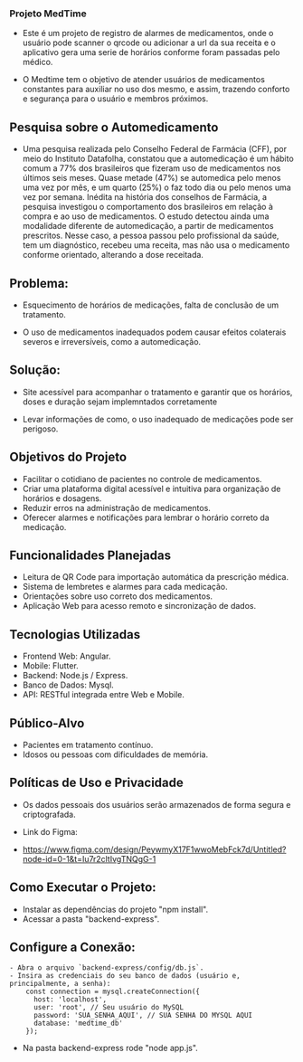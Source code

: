 ### Projeto MedTime

* Este é um projeto de registro de alarmes de medicamentos, onde o usuário pode scanner o qrcode ou adicionar a url da sua receita e o aplicativo gera uma serie de horários conforme foram passadas pelo médico.

* O Medtime tem o objetivo de atender usuários de medicamentos constantes para auxiliar no uso dos mesmo, e assim, trazendo conforto e segurança para o usuário e membros próximos.

## Pesquisa sobre o Automedicamento 

* Uma pesquisa realizada pelo Conselho Federal de Farmácia (CFF), por meio do Instituto Datafolha, constatou que a automedicação é um hábito comum a 77% dos brasileiros que fizeram uso de medicamentos nos últimos seis meses. Quase metade (47%) se automedica pelo menos uma vez por mês, e um quarto (25%) o faz todo dia ou pelo menos uma vez por semana. Inédita na história dos conselhos de Farmácia, a pesquisa investigou o comportamento dos brasileiros em relação à compra e ao uso de medicamentos. O estudo detectou ainda uma modalidade diferente de automedicação, a partir de medicamentos prescritos. Nesse caso, a pessoa passou pelo profissional da saúde, tem um diagnóstico, recebeu uma receita, mas não usa o medicamento conforme orientado, alterando a dose receitada. 

## Problema:

* Esquecimento de horários de medicações, falta de conclusão de um tratamento.

* O uso de medicamentos inadequados podem causar efeitos colaterais severos e irreversíveis, como a automedicação.

## Solução:

* Site acessível para acompanhar o tratamento e garantir que os horários, doses e duração sejam implemntados corretamente

* Levar informações de como, o uso inadequado de medicações pode ser perigoso.

## Objetivos do Projeto
- Facilitar o cotidiano de pacientes no controle de medicamentos.  
- Criar uma plataforma digital acessível e intuitiva para organização de horários e dosagens.  
- Reduzir erros na administração de medicamentos.  
- Oferecer alarmes e notificações para lembrar o horário correto da medicação.  

## Funcionalidades Planejadas
- Leitura de QR Code para importação automática da prescrição médica.  
- Sistema de lembretes e alarmes para cada medicação.  
- Orientações sobre uso correto dos medicamentos.  
- Aplicação Web para acesso remoto e sincronização de dados.

## Tecnologias Utilizadas
- Frontend Web: Angular.
- Mobile: Flutter.
- Backend: Node.js / Express.
- Banco de Dados: Mysql.
- API: RESTful integrada entre Web e Mobile.

## Público-Alvo
- Pacientes em tratamento contínuo.  
- Idosos ou pessoas com dificuldades de memória.  


## Políticas de Uso e Privacidade
- Os dados pessoais dos usuários serão armazenados de forma segura e criptografada.  

* Link do Figma:

- https://www.figma.com/design/PeywmyX17F1wwoMebFck7d/Untitled?node-id=0-1&t=Iu7r2cltIvgTNQgG-1


## Como Executar o Projeto:
- Instalar as dependências do projeto "npm install".
- Acessar a pasta "backend-express".

## Configure a Conexão:
    - Abra o arquivo `backend-express/config/db.js`.
    - Insira as credenciais do seu banco de dados (usuário e, principalmente, a senha):
        const connection = mysql.createConnection({
          host: 'localhost',
          user: 'root', // Seu usuário do MySQL
          password: 'SUA_SENHA_AQUI', // SUA SENHA DO MYSQL AQUI
          database: 'medtime_db'
        });

* Na pasta backend-express rode "node app.js".
